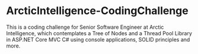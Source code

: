 # ArcticIntelligence-CodingChallenge
 This is a coding challenge for Senior Software Engineer at Arctic Intelligence, which contemplates a Tree of Nodes and a Thread Pool Library in ASP.NET Core MVC C# using console applications, SOLID principles and more.
